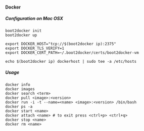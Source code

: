 #### Docker

##### Configuration on Mac OSX 

    boot2docker init
    boot2docker up

    export DOCKER_HOST="tcp://$(boot2docker ip):2375"
    export DOCKER_TLS_VERIFY=1
    export DOCKER_CERT_PATH=~/.boot2docker/certs/boot2docker-vm

    echo $(boot2docker ip) dockerhost | sudo tee -a /etc/hosts

##### Usage

    docker info
    docker images
    docker search <term>
    docker pull <image>:<version>
    docker run -i -t --name=<name> <image>:<version> /bin/bash
    docker ps -a
    docker start <name>
    docker attach <name> # to exit press <ctrl+p> <ctrl+q>
    docker stop <name>
    docker rm <name>
